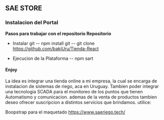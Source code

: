 ## SAE STORE

### Instalacion del Portal

**Pasos para trabajar con el repositorio Repositorio**
- Instalar git
-- npm install git
-- git clone https://github.com/bakiUru/Tienda-React

- Ejecucion de la Plataforma
-- npm sart

#### Enjoy 

La idea es integrar una tienda online a mi empresa, la cual se encarga de instalacion de sistemas de riego, aca en Uruguay. Tambien poder integrar una tecnologia SCADA para el monitoreo de los puntos que tienen Automatismo y comunicacion. ademas de la venta de productos tambien deseo ofrecer suscripcion a distintos servicios que brindamos. utilice:

Boopstrap para el maquetado
https://www.saeriego.tech/
